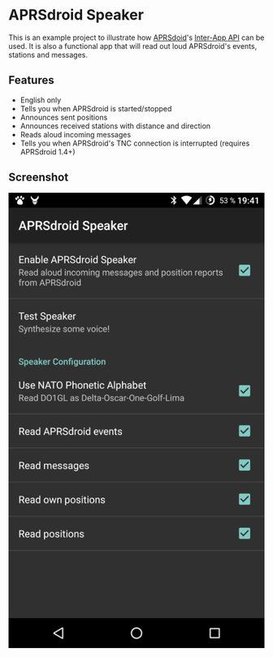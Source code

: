 # APRSdroid Speaker

This is an example project to illustrate how [APRSdoid](https://aprsdroid.org/)'s
[Inter-App API](https://aprsdroid.org/api/) can be used. It is also a
functional app that will read out loud APRSdroid's events, stations and
messages.

## Features

* English only
* Tells you when APRSdroid is started/stopped
* Announces sent positions
* Announces received stations with distance and direction
* Reads aloud incoming messages
* Tells you when APRSdroid's TNC connection is interrupted (requires APRSdroid 1.4+)

## Screenshot

![Speaker screenshot](aprsdroid-speaker.png)
